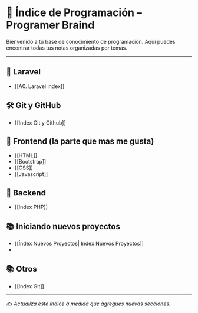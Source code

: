 # 🧠 Índice de Programación – Programer Braind

Bienvenido a tu base de conocimiento de programación. Aquí puedes encontrar todas tus notas organizadas por temas.

---

## 📍 Laravel
- [[A0. Laravel index]]
## 🛠️ Git y GitHub
- [[Index Git y Github]]

## 🎨 Frontend (la parte que mas me gusta)
- [[HTML]]
- [[Bootstrap]]
- [[CSS]]
- [[Javascript]]

## 🎨 Backend
- [[Index PHP]]

## 📚 Iniciando nuevos proyectos
- [[Índex Nuevos Proyectos| Index Nuevos Proyectos]]
-
## 📚 Otros
- [[Index Git]]




---

✍️ *Actualiza este índice a medida que agregues nuevas secciones.*
